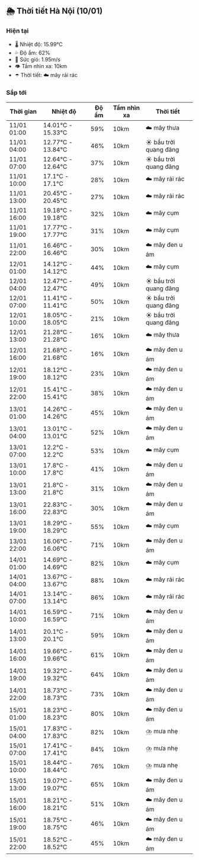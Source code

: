 ## 🌦️ Thời tiết Hà Nội (10/01)

### Hiện tại

- 🌡️ Nhiệt độ: 15.99℃
- 💦 Độ ẩm: 62%
- 💨 Sức gió: 1.95m/s
- 👁️ Tầm nhìn xa: 10km
- ☂️ Thời tiết: ☁️ mây rải rác

### Sắp tới

| Thời gian | Nhiệt độ | Độ ẩm | Tầm nhìn xa | Thời tiết |
| --- | --- | --- | --- | --- |
| 11/01 01:00 | 14.01℃ - 15.33℃ | 59% | 10km | ☁️ mây thưa |
| 11/01 04:00 | 12.77℃ - 13.84℃ | 46% | 10km | ☀️ bầu trời quang đãng |
| 11/01 07:00 | 12.64℃ - 12.64℃ | 37% | 10km | ☀️ bầu trời quang đãng |
| 11/01 10:00 | 17.1℃ - 17.1℃ | 28% | 10km | ☁️ mây rải rác |
| 11/01 13:00 | 20.45℃ - 20.45℃ | 27% | 10km | ☁️ mây rải rác |
| 11/01 16:00 | 19.18℃ - 19.18℃ | 32% | 10km | ☁️ mây cụm |
| 11/01 19:00 | 17.77℃ - 17.77℃ | 31% | 10km | ☁️ mây cụm |
| 11/01 22:00 | 16.46℃ - 16.46℃ | 30% | 10km | ☁️ mây đen u ám |
| 12/01 01:00 | 14.12℃ - 14.12℃ | 44% | 10km | ☁️ mây cụm |
| 12/01 04:00 | 12.47℃ - 12.47℃ | 49% | 10km | ☀️ bầu trời quang đãng |
| 12/01 07:00 | 11.41℃ - 11.41℃ | 50% | 10km | ☀️ bầu trời quang đãng |
| 12/01 10:00 | 18.05℃ - 18.05℃ | 21% | 10km | ☀️ bầu trời quang đãng |
| 12/01 13:00 | 21.28℃ - 21.28℃ | 16% | 10km | ☁️ mây thưa |
| 12/01 16:00 | 21.68℃ - 21.68℃ | 16% | 10km | ☁️ mây đen u ám |
| 12/01 19:00 | 18.12℃ - 18.12℃ | 23% | 10km | ☁️ mây đen u ám |
| 12/01 22:00 | 15.41℃ - 15.41℃ | 38% | 10km | ☁️ mây đen u ám |
| 13/01 01:00 | 14.26℃ - 14.26℃ | 45% | 10km | ☁️ mây đen u ám |
| 13/01 04:00 | 13.01℃ - 13.01℃ | 52% | 10km | ☁️ mây đen u ám |
| 13/01 07:00 | 12.2℃ - 12.2℃ | 53% | 10km | ☁️ mây cụm |
| 13/01 10:00 | 17.8℃ - 17.8℃ | 41% | 10km | ☁️ mây đen u ám |
| 13/01 13:00 | 21.8℃ - 21.8℃ | 31% | 10km | ☁️ mây đen u ám |
| 13/01 16:00 | 22.83℃ - 22.83℃ | 30% | 10km | ☁️ mây đen u ám |
| 13/01 19:00 | 18.29℃ - 18.29℃ | 55% | 10km | ☁️ mây cụm |
| 13/01 22:00 | 16.06℃ - 16.06℃ | 71% | 10km | ☁️ mây đen u ám |
| 14/01 01:00 | 14.69℃ - 14.69℃ | 82% | 10km | ☁️ mây cụm |
| 14/01 04:00 | 13.67℃ - 13.67℃ | 88% | 10km | ☁️ mây rải rác |
| 14/01 07:00 | 13.14℃ - 13.14℃ | 86% | 10km | ☁️ mây rải rác |
| 14/01 10:00 | 16.59℃ - 16.59℃ | 71% | 10km | ☁️ mây đen u ám |
| 14/01 13:00 | 20.1℃ - 20.1℃ | 59% | 10km | ☁️ mây đen u ám |
| 14/01 16:00 | 19.66℃ - 19.66℃ | 61% | 10km | ☁️ mây đen u ám |
| 14/01 19:00 | 19.32℃ - 19.32℃ | 64% | 10km | ☁️ mây đen u ám |
| 14/01 22:00 | 18.73℃ - 18.73℃ | 73% | 10km | ☁️ mây đen u ám |
| 15/01 01:00 | 18.23℃ - 18.23℃ | 80% | 10km | ☁️ mây đen u ám |
| 15/01 04:00 | 17.83℃ - 17.83℃ | 82% | 10km | ⛈️ mưa nhẹ |
| 15/01 07:00 | 17.41℃ - 17.41℃ | 84% | 10km | ⛈️ mưa nhẹ |
| 15/01 10:00 | 18.44℃ - 18.44℃ | 76% | 10km | ⛈️ mưa nhẹ |
| 15/01 13:00 | 19.07℃ - 19.07℃ | 65% | 10km | ☁️ mây đen u ám |
| 15/01 16:00 | 18.21℃ - 18.21℃ | 51% | 10km | ☁️ mây đen u ám |
| 15/01 19:00 | 18.75℃ - 18.75℃ | 46% | 10km | ☁️ mây đen u ám |
| 15/01 22:00 | 18.52℃ - 18.52℃ | 45% | 10km | ☁️ mây đen u ám |
